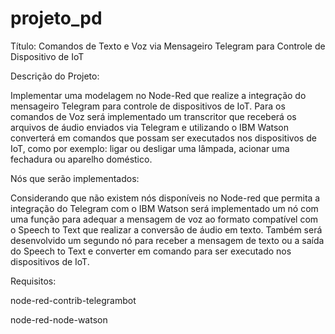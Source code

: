 # projeto_pd
Título: Comandos de Texto e Voz via Mensageiro Telegram para Controle de Dispositivo de IoT

Descrição do Projeto:

Implementar uma modelagem no Node-Red que realize a integração do mensageiro Telegram para controle de dispositivos de IoT. Para os comandos de Voz será implementado um transcritor que receberá os arquivos de áudio enviados via Telegram e utilizando o IBM Watson converterá em comandos que possam ser executados nos dispositivos de IoT, como por exemplo: ligar ou desligar uma lâmpada, acionar uma fechadura ou aparelho doméstico.

Nós que serão implementados: 

Considerando que não existem nós disponíveis no Node-red que permita a integração do Telegram com o IBM Watson será implementado um nó com uma função para adequar a mensagem de voz ao formato compatível com o Speech to Text que realizar a conversão de áudio em texto. Também será desenvolvido um segundo nó para receber a mensagem de texto ou a saída do Speech to Text e converter em comando para ser executado nos dispositivos de IoT.


Requisitos:

node-red-contrib-telegrambot

node-red-node-watson